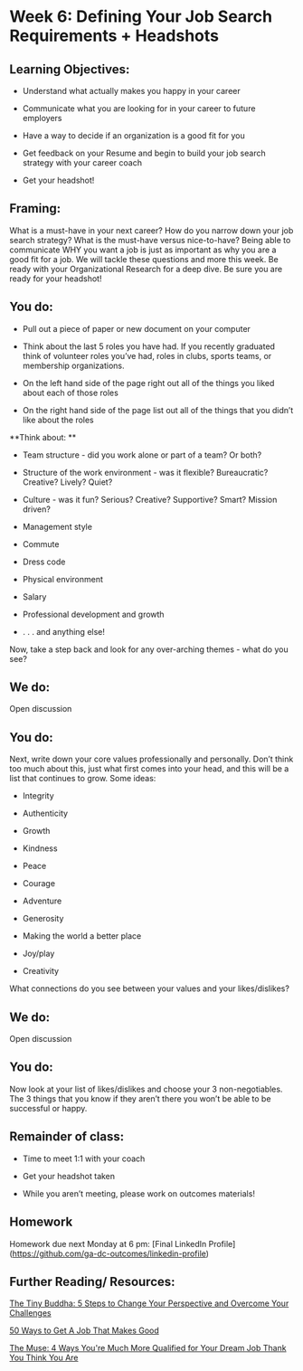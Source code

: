 # Week 6: Defining Your Job Search Requirements + Headshots

## Learning Objectives:

* Understand what actually makes you happy in your career

* Communicate what you are looking for in your career to future employers

* Have a way to decide if an organization is a good fit for you

* Get feedback on your Resume and begin to build your job search strategy with your career coach

* Get your headshot!

## Framing:

What is a must-have in your next career? How do you narrow down your job search strategy? What is the must-have versus nice-to-have? Being able to communicate WHY you want a job is just as important as why you are a good fit for a job. We will tackle these questions and more this week. Be ready with your Organizational Research for a deep dive. Be sure you are ready for your headshot!

## You do:

- Pull out a piece of paper or new document on your computer

- Think about the last 5 roles you have had. If you recently graduated think of volunteer roles you’ve had, roles in clubs, sports teams, or membership organizations.

- On the left hand side of the page right out all of the things you liked about each of those roles

- On the right hand side of the page list out all of the things that you didn’t like about the roles

**Think about: **

- Team structure - did you work alone or part of a team? Or both?

- Structure of the work environment - was it flexible? Bureaucratic? Creative? Lively? Quiet?

- Culture - was it fun? Serious? Creative? Supportive? Smart? Mission driven?

- Management style

- Commute

- Dress code

- Physical environment

- Salary

- Professional development and growth

- . . . and anything else!

Now, take a step back and look for any over-arching themes - what do you see?

## We do:

Open discussion

## You do:

Next, write down your core values professionally and personally. Don’t think too much about this, just what first comes into your head, and this will be a list that continues to grow. Some ideas:

* Integrity

* Authenticity

* Growth

* Kindness

* Peace

* Courage

* Adventure

* Generosity

* Making the world a better place

* Joy/play

* Creativity

What connections do you see between your values and your likes/dislikes?

## We do:

Open discussion

## You do:

Now look at your list of likes/dislikes and choose your 3 non-negotiables. The 3 things that you know if they aren’t there you won’t be able to be successful or happy.

## Remainder of class:

- Time to meet 1:1 with your coach

- Get your headshot taken

- While you aren’t meeting, please work on outcomes materials!

## Homework 
Homework due next Monday at 6 pm: [Final LinkedIn Profile] (https://github.com/ga-dc-outcomes/linkedin-profile) 

## Further Reading/ Resources: 

[The Tiny Buddha: 5 Steps to Change Your Perspective and Overcome Your Challenges](http://tinybuddha.com/blog/5-steps-to-change-your-perspective-and-overcome-your-challenges/?utm_source=Sailthru&utm_medium=email&utm_campaign=%2A%20New%20BOTW%20Template%209/13/15&utm_term=Sunday%20-%20Best%20of%20The%20Web)

[50 Ways to Get A Job That Makes Good](http://50waystogetajob.com/)

[The Muse: 4 Ways You're Much More Qualified for Your Dream Job Thank You Think You Are](https://www.themuse.com/advice/4-reasons-youre-much-more-qualified-for-your-dream-job-than-you-think-you-are?utm_medium=email&utm_campaign=4%20Reasons%20You%27re%20Much%20More%20Qualified%20for%20Your%20Dream%20Job%20Than%20You%20Think%20You%20Are&utm_source=Sailthru&utm_term=Daily%20Email%20List)
